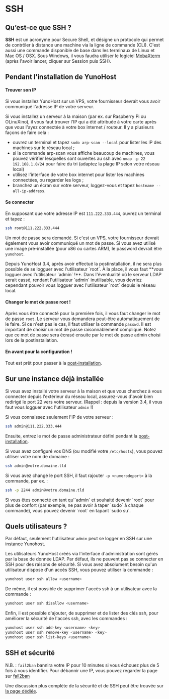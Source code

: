 # SSH

## Qu’est-ce que SSH ?

**SSH** est un acronyme pour Secure Shell, et désigne un protocole qui permet de contrôler à distance une machine via la ligne de commande (CLI). C'est aussi une commande disponible de base dans les terminaux de Linux et Mac OS / OSX. Sous Windows, il vous faudra utiliser le logiciel [MobaXterm](https://mobaxterm.mobatek.net/download-home-edition.html) (après l'avoir lancer, cliquer sur Session puis SSH).

## Pendant l’installation de YunoHost

#### Trouver son IP

Si vous installez YunoHost sur un VPS, votre fournisseur devrait vous avoir communiqué l'adresse IP de votre serveur. 

Si vous installez un serveur à la maison (par ex. sur Raspberry Pi ou OLinuXino), il vous faut trouver l'IP qui a été attribuée à votre carte après que vous l'ayez connectée à votre box internet / routeur. Il y a plusieurs façons de faire cela :

- ouvrez un terminal et tapez `sudo arp-scan --local` pour lister les IP des machines sur le réseau local ;
- si la commande arp-scan vous affiche beaucoup de machines, vous pouvez vérifier lesquelles sont ouvertes au ssh avec `nmap -p 22 192.168.1.0/24` pour faire du tri (adaptez la plage IP selon votre réseau local)
- utilisez l'interface de votre box internet pour lister les machines connectées, ou regarder les logs ;
- branchez un écran sur votre serveur, loggez-vous et tapez `hostname --all-ip-address`.

#### Se connecter

En supposant que votre adresse IP est `111.222.333.444`, ouvrez un terminal et tapez :

```bash
ssh root@111.222.333.444
```

Un mot de passe sera demandé. Si c'est un VPS, votre fournisseur devrait également vous avoir communiqué un mot de passe. Si vous avez utilisé une image pré-installée (pour x86 ou cartes ARM), le password devrait être `yunohost`.

<div class="alert alert-warning">
Depuis YunoHost 3.4, après avoir effectué la postinstallation, il ne sera plus possible de se logguer avec l'utilisateur `root`. À la place, il vous faut **vous logguer avec l'utilisateur `admin` !**. Dans l'éventualité où le serveur LDAP serait cassé, rendant l'utilisateur `admin` inutilisable, vous devriez cependant pouvoir vous logguer avec l'utilisateur `root` depuis le réseau local.
</div>

#### Changer le mot de passe root !

Après vous être connecté pour la première fois, il vous faut changer le mot de passe `root`. Le serveur vous demandera peut-être automatiquement de le faire. Si ce n'est pas le cas, il faut utiliser la commande `passwd`. Il est important de choisir un mot de passe raisonnablement compliqué. Notez que ce mot de passe sera écrasé ensuite par le mot de passe admin choisi lors de la postinstallation.

#### En avant pour la configuration !

Tout est prêt pour passer à la [post-installation](postinstall).

## Sur une instance déjà installée

Si vous avez installé votre serveur à la maison et que vous cherchez à vous connecter depuis l'extérieur du réseau local, assurez-vous d'avoir bien redirigé le port 22 vers votre serveur. (Rappel : depuis la version 3.4, il vous faut vous logguer avec l'utilisateur `admin` !)

Si vous connaissez seulement l'IP de votre serveur :

```bash
ssh admin@111.222.333.444
```

Ensuite, entrez le mot de passe administrateur défini pendant la [post-installation](postinstall).

Si vous avez configuré vos DNS (ou modifié votre `/etc/hosts`), vous pouvez utiliser votre nom de domaine :

```bash
ssh admin@votre.domaine.tld
```

Si vous avez changé le port SSH, il faut rajouter `-p <numerodeport>` à la commande, par ex. :

```bash
ssh -p 2244 admin@votre.domaine.tld
```

<div class="alert alert-info">
Si vous êtes connecté en tant qu'`admin` et souhaité devenir `root` pour plus de confort (par exemple, ne pas avoir à taper `sudo` à chaque commande), vous pouvez devenir `root` en tapant `sudo su`.
</div>

## Quels utilisateurs ?

Par défaut, seulement l'utilisateur `admin` peut se logger en SSH sur une instance Yunohost.

Les utilisateurs YunoHost créés via l'interface d'administration sont gérés par la base de donnée LDAP. Par défaut, ils ne peuvent pas se connecter en SSH pour des raisons de sécurité. Si vous avez absolument besoin qu'un utilisateur dispose d'un accès SSH, vous pouvez utiliser la commande :
```bash
yunohost user ssh allow <username>
```

De même, il est possible de supprimer l'accès ssh à un utilisateur avec la commande :
```bash
yunohost user ssh disallow <username>
```

Enfin, il est possible d'ajouter, de supprimer et de lister des clés ssh, pour améliorer la sécurité de l'accès ssh, avec les commandes :
```bash
yunohost user ssh add-key <username> <key>
yunohost user ssh remove-key <username> <key>
yunohost user ssh list-keys <username>
```

## SSH et sécurité

N.B. : `fail2ban` bannira votre IP pour 10 minutes si vous échouez plus de 5 fois à vous identifier. Pour débannir une IP, vous pouvez regarder la page sur [fail2ban](/fail2ban_fr)

Une discussion plus complète de la sécurité et de SSH peut être trouvée sur [la page dédiée](security_fr).
